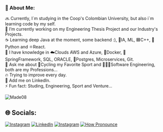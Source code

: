 ### 💫 About Me:

🔜 Currently, I´m studying in the Coop's Colombian University, but also i´m learning code by my self.<br>
🔭 I’m currently working on my Engineering Thesis Project and our Industry's Projects.<br>
☕ Learning deep Java at the moment, some backend :), 🧠IA, ML, 🟦C++, 🐍Python and ⚛️React.<br>
🧠 I have knowledge in ☁️Clouds AWS and Azure, 🐋Docker, 🍃SpringFramework, SQL, ORACLE, 🐘Postgres, Microservices, Git.<br>
💬 Ask me about 🚴Cycling my Favorite Sport and 👩🏻‍💻Software Engineering, both are my Professions...<br>
🔥 Trying to improve every day.<br>
💼 Add me on LinkedIn.<br>
⚡ Fun fact: Studing, Engineering, Sport and Venture...<br>
<p align="left"> <img src="https://komarev.com/ghpvc/?username=Made08&label=Profile%20views&color=0e75b6&style=flat" alt="Made08" /> </p>

## 🌐 Socials:
[![Instagram](https://img.shields.io/badge/Instagram-%23E4405F.svg?logo=Instagram&logoColor=white)](https://instagram.com/made_chico) [![LinkedIn](https://img.shields.io/badge/LinkedIn-%230077B5.svg?logo=linkedin&logoColor=white)](https://www.linkedin.com/in/madelemchico/) [![Instagram](https://img.shields.io/badge/-wiki-lightgrey)](https://es.wikipedia.org/wiki/Madelem_Chico) [![How Pronounce](https://img.shields.io/static/v1?label=How%20Pronounce&message=Madelem&color=blueviolet)](https://embed.howtopronounce.com/classic/en/madelem/4388877)
